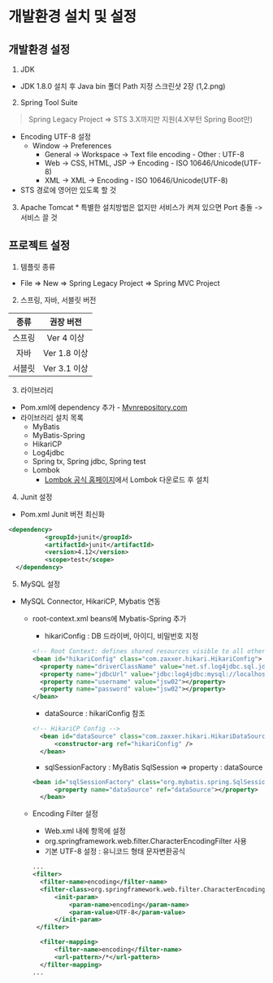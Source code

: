# 개발환경 설치 및 설정

## 개발환경 설정
1. JDK
  * JDK 1.8.0 설치 후 Java bin 폴더 Path 지정
  스크린샷 2장 (1,2.png)
2. Spring Tool Suite
  > Spring Legacy Project => STS 3.X까지만 지원(4.X부턴 Spring Boot만)

  * Encoding UTF-8 설정
    * Window -> Preferences
      * General -> Workspace -> Text file encoding - Other : UTF-8
      *  Web -> CSS, HTML, JSP -> Encoding - ISO 10646/Unicode(UTF-8)
      *  XML -> XML -> Encoding - ISO 10646/Unicode(UTF-8)
  * STS 경로에 영어만 있도록 할 것


  3. Apache Tomcat
    * 특별한 설치방법은 없지만 서비스가 켜져 있으면 Port 충돌 -> 서비스 끌 것

## 프로젝트 설정
1. 템플릿 종류
  * File => New => Spring Legacy Project => Spring MVC Project

2. 스프링, 자바, 서블릿 버전

  | <center>종류</center> | <center>권장 버전</center> |
  | :---: | :---: |
  | 스프링 | Ver 4 이상 |
  | 자바 | Ver 1.8 이상 |
  | 서블릿 | Ver 3.1 이상 |


3. 라이브러리
  * Pom.xml에 dependency 추가 - [Mvnrepository.com](https://mvnrepository.com/)
  * 라이브러리 설치 목록
    * MyBatis
    * MyBatis-Spring
    * HikariCP
    * Log4jdbc
    * Spring tx, Spring jdbc, Spring test
    * Lombok
      * [Lombok 공식 홈페이지](https://projectlombok.org/)에서 Lombok 다운로드 후 설치

4. Junit 설정
  * Pom.xml Junit 버전 최신화
  ```xml
  <dependency>
			<groupId>junit</groupId>
			<artifactId>junit</artifactId>
			<version>4.12</version>
			<scope>test</scope>
	</dependency>
  ```

5. MySQL 설정
  * MySQL Connector, HikariCP, Mybatis 연동
    * root-context.xml beans에 Mybatis-Spring 추가
      * hikariConfig : DB 드라이버, 아이디, 비밀번호 지정
      ```xml
      <!-- Root Context: defines shared resources visible to all other web components -->
      <bean id="hikariConfig" class="com.zaxxer.hikari.HikariConfig">
        <property name="driverClassName" value="net.sf.log4jdbc.sql.jdbcapi.DriverSpy"></property>
        <property name="jdbcUrl" value="jdbc:log4jdbc:mysql://localhost:3306/jsw02?autoReconnect=true&amp;useSSL=false&amp;useUnicode=true&amp;characterEncoding=UTF-8"></property>
        <property name="username" value="jsw02"></property>
        <property name="password" value="jsw02"></property>
      </bean>
      ```

      * dataSource : hikariConfig 참조
      ```xml
      <!-- HikariCP Config -->
    	<bean id="dataSource" class="com.zaxxer.hikari.HikariDataSource" destroy-method="close">
    		<constructor-arg ref="hikariConfig" />
    	</bean>
      ```

      * sqlSessionFactory : MyBatis SqlSession => property : dataSource
      ```xml
      <bean id="sqlSessionFactory" class="org.mybatis.spring.SqlSessionFactoryBean">
    		<property name="dataSource" ref="dataSource"></property>
    	</bean>
      ```
    * Encoding Filter 설정
      * Web.xml 내에 <filter> 항목에 설정
      * org.springframework.web.filter.CharacterEncodingFilter 사용
      * 기본 UTF-8 설정 : 유니코드 형태 문자변환공식
      ```xml
      ...
      <filter>
  		<filter-name>encoding</filter-name>
  		<filter-class>org.springframework.web.filter.CharacterEncodingFilter</filter-class>
    		<init-param>
    			<param-name>encoding</param-name>
    			<param-value>UTF-8</param-value>
    		</init-param>
  	   </filter>

    	<filter-mapping>
    		<filter-name>encoding</filter-name>
    		<url-pattern>/*</url-pattern>
    	</filter-mapping>
      ...
      ```
